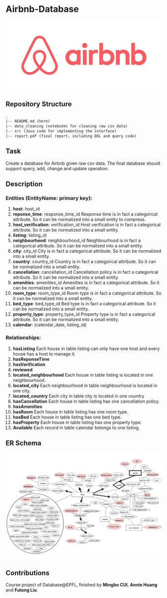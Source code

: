 # Airbnb-Database
![](./image/airbnb-796x357.jpg)

## Repository Structure
	.
	|-- README.md (here)
	|-- data_cleaning (notebooks for cleaning raw csv data)
	|-- src (Java code for implementing the interface)
    |-- report.pdf (final report, including DDL and query code)


## Task
Create a database for Airbnb given raw csv data. The final database should support query, add, change and update operation. 

## Description 

### Entities (EntityName: primary key):
 1. **host**: host_id 
 2. **reponse\_time**: response_time_id Response time is in fact a categorical attribute. So it can be normalized into a small entity to compress.  
 3. **host\_verification**: verification_id Host verification is in fact a categorical attribute. So it can be normalized into a small entity.  
 4. **listing**: listing_id 
 5. **neighbourhood**: neighbourhood_id Neighbourhood is in fact a categorical attribute. So it can be normalized into a small entity.  
 6. **city**: city_id City is in fact a categorical attribute. So it can be normalized into a small entity.  
 7. **country**: country_id  Country is in fact a categorical attribute. So it can be normalized into a small entity.  
 8. **cancellation**: cancellation_id Cancellation policy is in fact a categorical attribute. So it can be normalized into a small entity.  
 9. **amenities**: amenities_id Amenities is in fact a categorical attribute. So it can be normalized into a small entity.  
 10. **room\_type**: room_type_id Room type is in fact a categorical attribute. So it can be normalized into a small entity.  
 11. **bed\_type**: bed_type_id Bed type is in fact a categorical attribute. So it can be normalized into a small entity.  
 12. **property\_type**: property_type_id Property type is in fact a categorical attribute. So it can be normalized into a small entity.  
 13. **calendar**: (calendar_date, listing_id) 
 
### Relationships: 
1. **hasListing** Each house in table listing can only have one host and every house has a host to manage it.  
2. **hasReponseTime** 
3. **hasVerification** 
4. **reviewed** 
5. **located\_neighbourhood** Each house in table listing is located in one neighbourhood.  
6. **located\_city** Each neighbourhood in table neighbourhood is located in one city. 
7. **located\_country** Each city in table city is located in one country 
8. **hasCancellation** Each house in table listing has one cancellation policy.  
9. **hasAmenities**  
10. **hasRoom** Each house in table listing has one room type.  
11. **hasBed** Each house in table listing has one bed type.  
12. **hasProperty** Each house in table listing has one property type.  
13. **Available** Each record in table calendar belongs to one listing.

## ER Schema
![](./image/ER.jpg)

## Contributions
Course project of Database@EPFL, finished by **Mingbo CUI**, **Annie Huang** and **Futong Liu**.